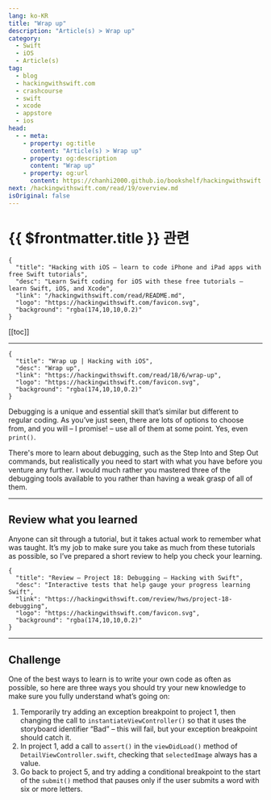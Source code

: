 ```yaml
---
lang: ko-KR
title: "Wrap up"
description: "Article(s) > Wrap up"
category:
  - Swift
  - iOS
  - Article(s)
tag: 
  - blog
  - hackingwithswift.com
  - crashcourse
  - swift
  - xcode
  - appstore
  - ios  
head:
  - - meta:
    - property: og:title
      content: "Article(s) > Wrap up"
    - property: og:description
      content: "Wrap up"
    - property: og:url
      content: https://chanhi2000.github.io/bookshelf/hackingwithswift.com/read/18/06-wrap-up.html
next: /hackingwithswift.com/read/19/overview.md
isOriginal: false
---
```


# {{ $frontmatter.title }} 관련

```component VPCard
{
  "title": "Hacking with iOS – learn to code iPhone and iPad apps with free Swift tutorials",
  "desc": "Learn Swift coding for iOS with these free tutorials – learn Swift, iOS, and Xcode",
  "link": "/hackingwithswift.com/read/README.md",
  "logo": "https://hackingwithswift.com/favicon.svg",
  "background": "rgba(174,10,10,0.2)"
}
```

[[toc]]

---

```component VPCard
{
  "title": "Wrap up | Hacking with iOS",
  "desc": "Wrap up",
  "link": "https://hackingwithswift.com/read/18/6/wrap-up",
  "logo": "https://hackingwithswift.com/favicon.svg",
  "background": "rgba(174,10,10,0.2)"
}
```

<VidStack src="youtube/-aVkhSa9QWY" />

Debugging is a unique and essential skill that’s similar but different to regular coding. As you’ve just seen, there are lots of options to choose from, and you will – I promise! – use all of them at some point. Yes, even `print()`.

There's more to learn about debugging, such as the Step Into and Step Out commands, but realistically you need to start with what you have before you venture any further. I would much rather you mastered three of the debugging tools available to you rather than having a weak grasp of all of them.

---

## Review what you learned

Anyone can sit through a tutorial, but it takes actual work to remember what was taught. It’s my job to make sure you take as much from these tutorials as possible, so I’ve prepared a short review to help you check your learning.

```component VPCard
{
  "title": "Review – Project 18: Debugging – Hacking with Swift",
  "desc": "Interactive tests that help gauge your progress learning Swift",
  "link": "https://hackingwithswift.com/review/hws/project-18-debugging",
  "logo": "https://hackingwithswift.com/favicon.svg",
  "background": "rgba(174,10,10,0.2)"
}
```

---

## Challenge

One of the best ways to learn is to write your own code as often as possible, so here are three ways you should try your new knowledge to make sure you fully understand what’s going on:

1. Temporarily try adding an exception breakpoint to project 1, then changing the call to `instantiateViewController()` so that it uses the storyboard identifier “Bad” – this will fail, but your exception breakpoint should catch it.
2. In project 1, add a call to `assert()` in the `viewDidLoad()` method of <FontIcon icon="fa-brands fa-swift"/>`DetailViewController.swift`, checking that `selectedImage` always has a value.
3. Go back to project 5, and try adding a conditional breakpoint to the start of the `submit()` method that pauses only if the user submits a word with six or more letters.

